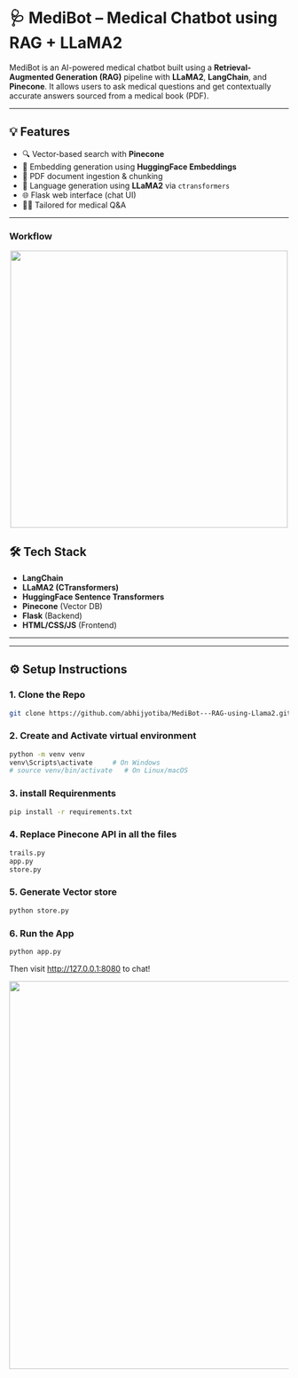 # 🩺 MediBot – Medical Chatbot using RAG + LLaMA2

MediBot is an AI-powered medical chatbot built using a **Retrieval-Augmented Generation (RAG)** pipeline with **LLaMA2**, **LangChain**, and **Pinecone**. It allows users to ask medical questions and get contextually accurate answers sourced from a medical book (PDF).

---

## 💡 Features

- 🔍 Vector-based search with **Pinecone**
- 🧠 Embedding generation using **HuggingFace Embeddings**
- 📄 PDF document ingestion & chunking
- 🤖 Language generation using **LLaMA2** via `ctransformers`
- 🌐 Flask web interface (chat UI)
- 🧑‍⚕️ Tailored for medical Q&A

---


### Workflow
<p align="center">
  <img src="https://i.postimg.cc/63FZ932s/Editor-Mermaid-Chart-2025-06-12-142525.png" width="500"/>
</p>


## 🛠️ Tech Stack

- **LangChain**
- **LLaMA2 (CTransformers)**
- **HuggingFace Sentence Transformers**
- **Pinecone** (Vector DB)
- **Flask** (Backend)
- **HTML/CSS/JS** (Frontend)

---


---

## ⚙️ Setup Instructions

### 1. Clone the Repo
```bash
git clone https://github.com/abhijyotiba/MediBot---RAG-using-Llama2.git
```
### 2. Create and Activate virtual environment
```bash
python -m venv venv
venv\Scripts\activate     # On Windows
# source venv/bin/activate   # On Linux/macOS
```
### 3. install Requirenments
```bash
pip install -r requirements.txt
```

### 4. Replace Pinecone API in all the files
```bash
trails.py 
app.py
store.py
```

### 5. Generate Vector store
```bash
python store.py
```

### 6. Run the App
```bash
python app.py
```

Then visit http://127.0.0.1:8080 to chat!

<p align="center">
  <img src="https://i.postimg.cc/8chm9WyX/Screenshot-2025-06-20-004114.png" width="700"/>
</p>
